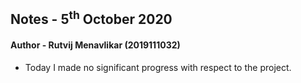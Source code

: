 ## Notes - 5<sup>th</sup> October 2020

#### Author - Rutvij Menavlikar (2019111032)

- Today I made no significant progress with respect to the project.